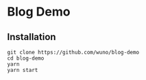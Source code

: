 # Blog Demo

## Installation

```
git clone https://github.com/wuno/blog-demo
cd blog-demo
yarn
yarn start
```

